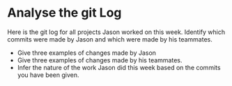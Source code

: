 # Analyse the git Log

Here is the git log for all projects Jason worked on this week. Identify which commits were made by Jason and which were made by his teammates.

- Give three examples of changes made by Jason
- Give three examples of changes made by his teammates.
- Infer the nature of the work Jason did this week based on the commits you have been given.